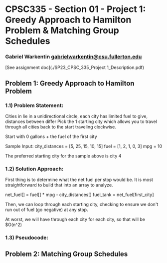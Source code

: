 # CPSC335 - Section 01 - Project 1: Greedy Approach to Hamilton Problem & Matching Group Schedules

### Gabriel Warkentin <gabrielwarkentin@csu.fullerton.edu>

[See assignment doc](./SP23_CPSC_335_Project 1_Description.pdf)


## Problem 1: Greedy Approach to Hamilton Problem

### 1.1) Problem Statement:

Cities in lie in a unidirectional circle, each city has limited fuel to give, distances between differ
Pick the 1 starting city which allows you to travel through all cities back to the start traveling clockwise.

Start with 0 gallons + the fuel of the first city

Sample Input:
city_distances = [5, 25, 15, 10, 15]
fuel = [1, 2, 1, 0, 3]
mpg = 10

The preferred starting city for the sample above is city 4

### 1.2) Solution Approach:

First thing is to determine what the net fuel per stop would be. It is most straightforward to build that into an array to analyze.

net_fuel[] = fuel[] * mpg - city_distances[]
fuel_tank = net_fuel[first_city]

Then, we can loop through each starting city, checking to ensure we don't run out of fuel (go negative) at any stop.

At worst, we will have through each city for each city, so that will be $O(n^2)


### 1.3) Pseudocode:





## Problem 2: Matching Group Schedules